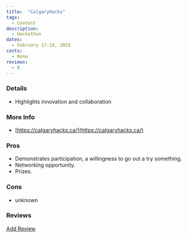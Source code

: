 ```yaml
---
title:  "CalgaryHacks"
tags: 
  - Contest
description:
  - Hackathon
dates:
  - February 17-18, 2025
costs:
  - None
reviews:
  - 0
---
```


### Details
- Highlights innovation and collaboration


### More Info
- [https://calgaryhacks.ca/](https://calgaryhacks.ca/)

### Pros
- Demonstrates participation, a willingness to go out a try something.
- Networking opportunity.
- Prizes.

### Cons
- unknown

### Reviews
<div markdown="0"><a href="{{site.baseurl}}/contact" class="btn">Add Review</a></div>